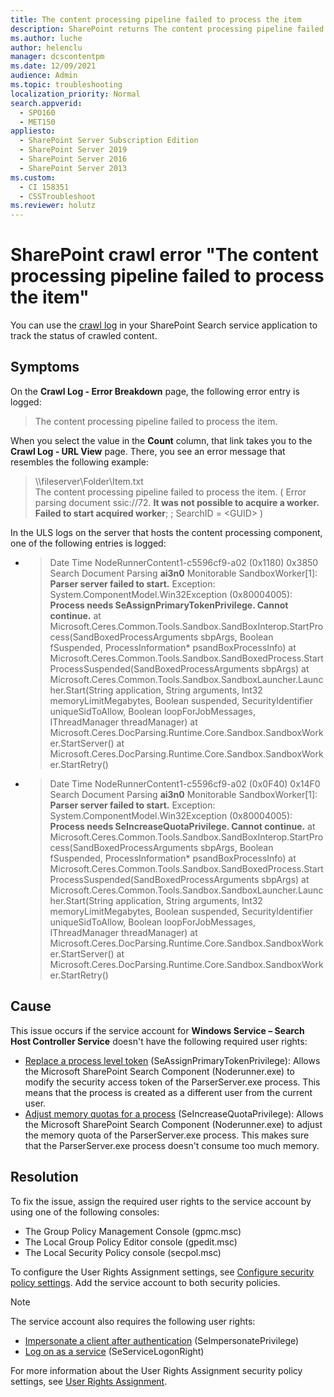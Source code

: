 ```yaml
---
title: The content processing pipeline failed to process the item
description: SharePoint returns The content processing pipeline failed to process the item if the service account for Search Host Controller Service lacks the required user rights.
ms.author: luche
author: helenclu
manager: dcscontentpm
ms.date: 12/09/2021
audience: Admin
ms.topic: troubleshooting
localization_priority: Normal
search.appverid: 
  - SPO160
  - MET150
appliesto: 
  - SharePoint Server Subscription Edition
  - SharePoint Server 2019
  - SharePoint Server 2016
  - SharePoint Server 2013
ms.custom: 
  - CI 158351
  - CSSTroubleshoot
ms.reviewer: holutz
---
```


# SharePoint crawl error "The content processing pipeline failed to process the item"

You can use the [crawl log](/sharepoint/search/view-search-diagnostics#crawl-log) in your SharePoint Search service application to track the status of crawled content.

## Symptoms

On the **Crawl Log - Error Breakdown** page, the following error entry is logged:

> The content processing pipeline failed to process the item.

When you select the value in the **Count** column, that link takes you to the **Crawl Log - URL View** page. There, you see an error message that resembles the following example:

> \\\fileserver\Folder\Item.txt  
> The content processing pipeline failed to process the item. ( Error parsing document ssic://72. **It was not possible to acquire a worker. Failed to start acquired worker**; ; SearchID = \<GUID\> )

In the ULS logs on the server that hosts the content processing component, one of the following entries is logged:

- > Date Time   NodeRunnerContent1-c5596cf9-a02 (0x1180)   0x3850 Search Document Parsing   **ai3n0**  Monitorable  SandboxWorker[1]: **Parser server failed to start.**  Exception: System.ComponentModel.Win32Exception (0x80004005): **Process needs SeAssignPrimaryTokenPrivilege. Cannot continue.**     at Microsoft.Ceres.Common.Tools.Sandbox.SandBoxInterop.StartProcess(SandBoxedProcessArguments sbpArgs, Boolean fSuspended, ProcessInformation* psandBoxProcessInfo)     at Microsoft.Ceres.Common.Tools.Sandbox.SandBoxedProcess.StartProcessSuspended(SandBoxedProcessArguments sbpArgs)     at Microsoft.Ceres.Common.Tools.Sandbox.SandboxLauncher.Launcher.Start(String application, String arguments, Int32 memoryLimitMegabytes, Boolean suspended, SecurityIdentifier uniqueSidToAllow, Boolean loopForJobMessages, IThreadManager threadManager)     at Microsoft.Ceres.DocParsing.Runtime.Core.Sandbox.SandboxWorker.StartServer()     at Microsoft.Ceres.DocParsing.Runtime.Core.Sandbox.SandboxWorker.StartRetry()
- > Date Time   NodeRunnerContent1-c5596cf9-a02 (0x0F40)   0x14F0 Search Document Parsing   **ai3n0** Monitorable SandboxWorker[1]: **Parser server failed to start.**  Exception: System.ComponentModel.Win32Exception (0x80004005): **Process needs SeIncreaseQuotaPrivilege. Cannot continue.**     at Microsoft.Ceres.Common.Tools.Sandbox.SandBoxInterop.StartProcess(SandBoxedProcessArguments sbpArgs, Boolean fSuspended, ProcessInformation* psandBoxProcessInfo)     at Microsoft.Ceres.Common.Tools.Sandbox.SandBoxedProcess.StartProcessSuspended(SandBoxedProcessArguments sbpArgs)     at Microsoft.Ceres.Common.Tools.Sandbox.SandboxLauncher.Launcher.Start(String application, String arguments, Int32 memoryLimitMegabytes, Boolean suspended, SecurityIdentifier uniqueSidToAllow, Boolean loopForJobMessages, IThreadManager threadManager)     at Microsoft.Ceres.DocParsing.Runtime.Core.Sandbox.SandboxWorker.StartServer()     at Microsoft.Ceres.DocParsing.Runtime.Core.Sandbox.SandboxWorker.StartRetry()

## Cause

This issue occurs if the service account for **Windows Service – Search Host Controller Service** doesn't have the following required user rights:

- [Replace a process level token](/windows/security/threat-protection/security-policy-settings/replace-a-process-level-token) (SeAssignPrimaryTokenPrivilege): Allows the Microsoft SharePoint Search Component (Noderunner.exe) to modify the security access token of the ParserServer.exe process. This means that the process is created as a different user from the current user.
- [Adjust memory quotas for a process](/windows/security/threat-protection/security-policy-settings/adjust-memory-quotas-for-a-process) (SeIncreaseQuotaPrivilege): Allows the Microsoft SharePoint Search Component (Noderunner.exe) to adjust the memory quota of the ParserServer.exe process. This makes sure that the ParserServer.exe process doesn't consume too much memory.

## Resolution

To fix the issue, assign the required user rights to the service account by using one of the following consoles:

- The Group Policy Management Console (gpmc.msc)
- The Local Group Policy Editor console (gpedit.msc)
- The Local Security Policy console (secpol.msc)

To configure the User Rights Assignment settings, see [Configure security policy settings](/windows/security/threat-protection/security-policy-settings/how-to-configure-security-policy-settings). Add the service account to both security policies.

> [!NOTE]
> The service account also requires the following user rights:
>
> - [Impersonate a client after authentication](/windows/security/threat-protection/security-policy-settings/impersonate-a-client-after-authentication) (SeImpersonatePrivilege)
> - [Log on as a service](/windows/security/threat-protection/security-policy-settings/log-on-as-a-service) (SeServiceLogonRight)

For more information about the User Rights Assignment security policy settings, see [User Rights Assignment](/windows/security/threat-protection/security-policy-settings/user-rights-assignment).
